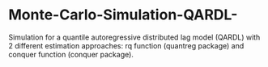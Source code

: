 # Monte-Carlo-Simulation-QARDL-
Simulation for a quantile autoregressive distributed lag model (QARDL) with 2 different estimation approaches: rq function (quantreg package) and conquer function (conquer package).  
